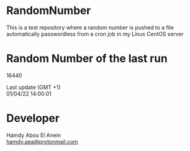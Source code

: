 # RandomNumber    
This is a test repository where a random number is pushed to a file automatically passwordless from a cron job in my Linux CentOS server    
# Random Number of the last run   
16440
      
Last update (GMT +1)    
01/04/22 14:00:01
# Developer    
Hamdy Abou El Anein   
hamdy.aea@protonmail.com

